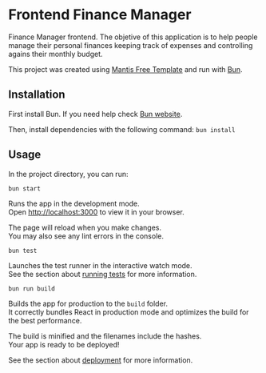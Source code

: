 # Frontend Finance Manager

Finance Manager frontend. The objetive of this application is to help people manage their personal finances keeping track of expenses and controlling agains their monthly budget. 

This project was created using [Mantis Free Template](https://github.com/codedthemes/mantis-free-react-admin-template/tree/main) and run with [Bun](https://bun.sh/).


## Installation

First install Bun. If you need help check [Bun website](https://bun.sh/). 

Then, install dependencies with the following command:
`bun install`

## Usage

In the project directory, you can run:

`bun start`

Runs the app in the development mode.\
Open [http://localhost:3000](http://localhost:3000) to view it in your browser.

The page will reload when you make changes.\
You may also see any lint errors in the console.

`bun test`

Launches the test runner in the interactive watch mode.\
See the section about [running tests](https://facebook.github.io/create-react-app/docs/running-tests) for more information.

`bun run build`

Builds the app for production to the `build` folder.\
It correctly bundles React in production mode and optimizes the build for the best performance.

The build is minified and the filenames include the hashes.\
Your app is ready to be deployed!

See the section about [deployment](https://facebook.github.io/create-react-app/docs/deployment) for more information.

